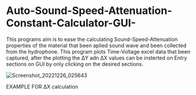 # Auto-Sound-Speed-Attenuation-Constant-Calculator-GUI-
This programs aim is to ease the calculating Sound-Speed-Attenuation properties of the material that been aplied sound wave and been collected from the hydrophone.
This program plots Time-Voltage excel data that been captured, after the plotting the ΔY adn ΔX values can be insterted on Entry sections 
on GUI by only clicking on the desired sections.


![Screenshot_20221226_025643](https://user-images.githubusercontent.com/112509269/209546316-db18b03f-fe86-43ed-a9f9-633b435f1022.png)

EXAMPLE FOR ΔX calculation
